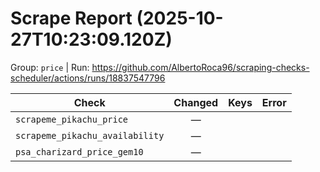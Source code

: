 # Scrape Report (2025-10-27T10:23:09.120Z)

Group: `price`  |  Run: https://github.com/AlbertoRoca96/scraping-checks-scheduler/actions/runs/18837547796

| Check | Changed | Keys | Error |
|---|:---:|:--|:--|
| `scrapeme_pikachu_price` | — |  |  |
| `scrapeme_pikachu_availability` | — |  |  |
| `psa_charizard_price_gem10` | — |  |  |
